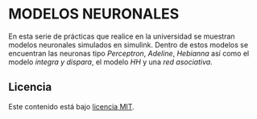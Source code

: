 # MODELOS NEURONALES

En esta serie de prácticas que realice en la universidad se muestran modelos neuronales simulados en simulink. Dentro de estos modelos se encuentran las neuronas tipo *Perceptron*, *Adeline*, *Hebianna* así como el modelo *integra y dispara*, el modelo *HH* y una *red asociativa*.

## Licencia

Este contenido está bajo [licencia MIT](LICENSE).
